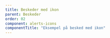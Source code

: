 ```yaml
---
title: Beskeder med ikon
parent: Beskeder
order: 02
component: alerts-icons
componentTitle: "Eksempel på besked med ikon"
---
```

